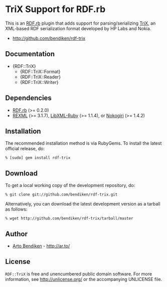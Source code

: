 TriX Support for RDF.rb
=======================

This is an [RDF.rb][] plugin that adds support for parsing/serializing
[TriX][], an XML-based RDF serialization format developed by HP Labs and
Nokia.

* <http://github.com/bendiken/rdf-trix>

Documentation
-------------

* {RDF::TriX}
  * {RDF::TriX::Format}
  * {RDF::TriX::Reader}
  * {RDF::TriX::Writer}

Dependencies
------------

* [RDF.rb](http://rubygems.org/gems/rdf) (>= 0.2.0)
* [REXML](http://ruby-doc.org/stdlib/libdoc/rexml/rdoc/) (>= 3.1.7),
  [LibXML-Ruby](http://rubygems.org/gems/libxml-ruby) (>= 1.1.4), or
  [Nokogiri](http://rubygems.org/gems/nokogiri) (>= 1.4.2)

Installation
------------

The recommended installation method is via RubyGems. To install the latest
official release, do:

    % [sudo] gem install rdf-trix

Download
--------

To get a local working copy of the development repository, do:

    % git clone git://github.com/bendiken/rdf-trix.git

Alternatively, you can download the latest development version as a tarball
as follows:

    % wget http://github.com/bendiken/rdf-trix/tarball/master

Author
------

* [Arto Bendiken](mailto:arto.bendiken@gmail.com) - <http://ar.to/>

License
-------

`RDF::TriX` is free and unencumbered public domain software. For more
information, see <http://unlicense.org/> or the accompanying UNLICENSE file.

[RDF.rb]:   http://rdf.rubyforge.org/
[TriX]:     http://www.w3.org/2004/03/trix/
